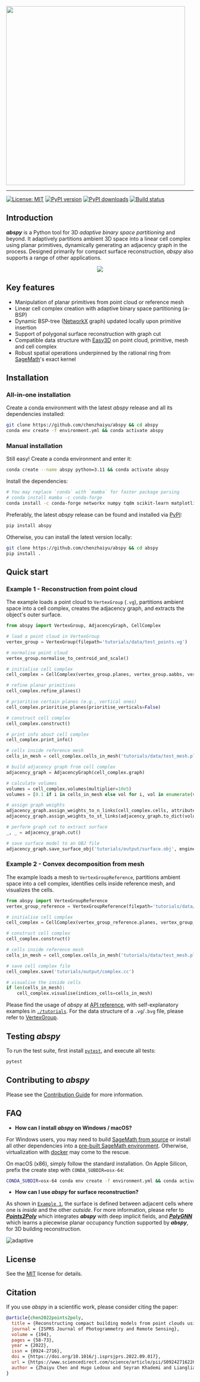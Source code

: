 <img src="https://raw.githubusercontent.com/chenzhaiyu/abspy/main/docs/source/_static/images/logo.png" width="480"/>

-----------
[![License: MIT](https://img.shields.io/badge/License-MIT-yellow.svg)](https://opensource.org/licenses/MIT) [![PyPI version](https://img.shields.io/pypi/v/abspy)](https://pypi.python.org/pypi/abspy/) [![PyPI downloads](https://img.shields.io/pypi/dm/abspy?color=blue)](https://pypi.python.org/pypi/abspy/) [![Build status](https://readthedocs.org/projects/abspy/badge/)](https://abspy.readthedocs.io/en/latest/)

## Introduction

***abspy*** is a Python tool for 3D *adaptive binary space partitioning* and beyond. It adaptively partitions ambient 3D space into a linear cell complex using planar primitives, dynamically generating an adjacency graph in the process. Designed primarily for compact surface reconstruction, *abspy* also supports a range of other applications.

<div align="center" width="480">
  <img src="https://raw.githubusercontent.com/chenzhaiyu/abspy/main/docs/source/_static/images/animation.gif"><br>
</div>

## Key features

* Manipulation of planar primitives from point cloud or reference mesh
* Linear cell complex creation with adaptive binary space partitioning (a-BSP)
* Dynamic BSP-tree ([NetworkX](https://networkx.org/) graph) updated locally upon primitive insertion
* Support of polygonal surface reconstruction with graph cut
* Compatible data structure with [Easy3D](https://github.com/LiangliangNan/Easy3D) on point cloud, primitive, mesh and cell complex
* Robust spatial operations underpinned by the rational ring from [SageMath](https://www.sagemath.org/)'s exact kernel

## Installation

### All-in-one installation

Create a conda environment with the latest *abspy* release and all its dependencies installed:

```bash
git clone https://github.com/chenzhaiyu/abspy && cd abspy
conda env create -f environment.yml && conda activate abspy
```

### Manual installation

Still easy! Create a conda environment and enter it: 

```bash
conda create --name abspy python=3.11 && conda activate abspy
```

Install the dependencies:

```bash
# You may replace `conda` with `mamba` for faster package parsing
# conda install mamba -c conda-forge
conda install -c conda-forge networkx numpy tqdm scikit-learn matplotlib colorlog scipy trimesh rtree pyglet sage=10.2 
```

Preferably, the latest *abspy* release can be found and installed via [PyPI](https://pypi.org/project/abspy/):

```bash
pip install abspy
```

Otherwise, you can install the latest version locally:

```bash
git clone https://github.com/chenzhaiyu/abspy && cd abspy
pip install .
```

## Quick start

### Example 1 - Reconstruction from point cloud

The example loads a point cloud to `VertexGroup` (`.vg`), partitions ambient space into a cell complex, creates the adjacency graph, and extracts the object's outer surface.

```python
from abspy import VertexGroup, AdjacencyGraph, CellComplex

# load a point cloud in VertexGroup
vertex_group = VertexGroup(filepath='tutorials/data/test_points.vg')

# normalise point cloud
vertex_group.normalise_to_centroid_and_scale()

# initialise cell complex
cell_complex = CellComplex(vertex_group.planes, vertex_group.aabbs, vertex_group.obbs, vertex_group.points_grouped, build_graph=True, additional_planes=None)

# refine planar primitives
cell_complex.refine_planes()

# prioritise certain planes (e.g., vertical ones)
cell_complex.prioritise_planes(prioritise_verticals=False)

# construct cell complex
cell_complex.construct()

# print info about cell complex
cell_complex.print_info()

# cells inside reference mesh
cells_in_mesh = cell_complex.cells_in_mesh('tutorials/data/test_mesh.ply')

# build adjacency graph from cell complex
adjacency_graph = AdjacencyGraph(cell_complex.graph)

# calculate volumes
volumes = cell_complex.volumes(multiplier=10e5)
volumes = [0.1 if i in cells_in_mesh else vol for i, vol in enumerate(volumes)]

# assign graph weights
adjacency_graph.assign_weights_to_n_links(cell_complex.cells, attribute='area_overlap', factor=0.000, cache_interfaces=True)
adjacency_graph.assign_weights_to_st_links(adjacency_graph.to_dict(volumes))

# perform graph cut to extract surface
_, _ = adjacency_graph.cut()

# save surface model to an OBJ file
adjacency_graph.save_surface_obj('tutorials/output/surface.obj', engine='mesh')
```

### Example 2 - Convex decomposition from mesh

The example loads a mesh to `VertexGroupReference`, partitions ambient space into a cell complex, identifies cells inside reference mesh, and visualizes the cells.

```python
from abspy import VertexGroupReference
vertex_group_reference = VertexGroupReference(filepath='tutorials/data/test_mesh.ply')

# initialise cell complex
cell_complex = CellComplex(vertex_group_reference.planes, vertex_group_reference.aabbs, vertex_group_reference.obbs, build_graph=True)

# construct cell complex 
cell_complex.construct()

# cells inside reference mesh
cells_in_mesh = cell_complex.cells_in_mesh('tutorials/data/test_mesh.ply', engine='distance')

# save cell complex file
cell_complex.save('tutorials/output/complex.cc')

# visualise the inside cells
if len(cells_in_mesh):
    cell_complex.visualise(indices_cells=cells_in_mesh)
```

Please find the usage of *abspy* at [API reference](https://abspy.readthedocs.io/en/latest/api.html), with self-explanatory examples in [`./tutorials`](https://github.com/chenzhaiyu/abspy/blob/main/tutorials). 
For the data structure of a `.vg`/`.bvg` file, please refer to [VertexGroup](https://abspy.readthedocs.io/en/latest/vertexgroup.html).

## Testing *abspy*

To run the test suite, first install [`pytest`](https://docs.pytest.org/en/stable/), and execute all tests:

```bash
pytest
```

## Contributing to *abspy*

Please see the [Contribution Guide](https://github.com/chenzhaiyu/abspy/blob/main/CONTRIBUTING.md) for more information. 

## FAQ

* **How can I install *abspy* on Windows / macOS?**

For Windows users, you may need to build [SageMath from source](https://doc.sagemath.org/html/en/installation/source.html) or install all other dependencies into a [pre-built SageMath environment](https://doc.sagemath.org/html/en/installation/binary.html). Otherwise, virtualization with [docker](https://www.docker.com/) may come to the rescue.

On macOS (x86), simply follow the standard installation. On Apple Silicon, prefix the create step with `CONDA_SUBDIR=osx-64`:
```bash
CONDA_SUBDIR=osx-64 conda env create -f environment.yml && conda activate abspy
```

* **How can I use *abspy* for surface reconstruction?**

As shown in [`Example 1`](https://github.com/chenzhaiyu/abspy/tree/main#example-1---reconstruction-from-point-cloud), the surface is defined between adjacent cells where one is *inside* and the other *outside*. For more information, please refer to ***[Points2Poly](https://github.com/chenzhaiyu/points2poly)*** which integrates ***abspy*** with deep implicit fields, and ***[PolyGNN](https://github.com/chenzhaiyu/polygnn)*** which learns a piecewise planar occupancy function supported by ***abspy***, for 3D building reconstruction.

![adaptive](https://raw.githubusercontent.com/chenzhaiyu/abspy/main/docs/source/_static/images/surface.png)


## License

See the [MIT](https://raw.githubusercontent.com/chenzhaiyu/abspy/main/LICENSE) license for details.

## Citation

If you use *abspy* in a scientific work, please consider citing the paper:

```bibtex
@article{chen2022points2poly,
  title = {Reconstructing compact building models from point clouds using deep implicit fields},
  journal = {ISPRS Journal of Photogrammetry and Remote Sensing},
  volume = {194},
  pages = {58-73},
  year = {2022},
  issn = {0924-2716},
  doi = {https://doi.org/10.1016/j.isprsjprs.2022.09.017},
  url = {https://www.sciencedirect.com/science/article/pii/S0924271622002611},
  author = {Zhaiyu Chen and Hugo Ledoux and Seyran Khademi and Liangliang Nan}
}
```
